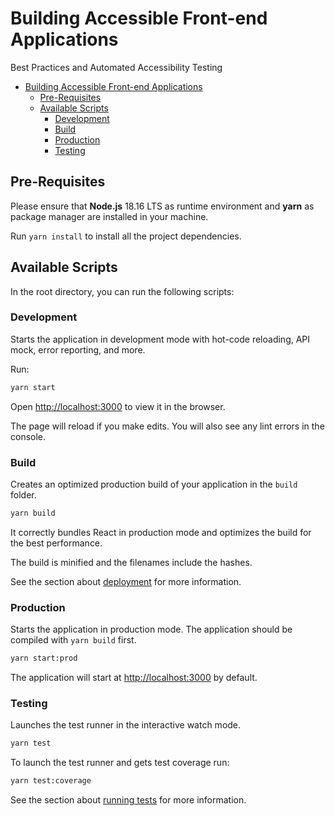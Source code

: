 # Building Accessible Front-end Applications

Best Practices and Automated Accessibility Testing

- [Building Accessible Front-end Applications](#building-accessible-front-end-applications)
  - [Pre-Requisites](#pre-requisites)
  - [Available Scripts](#available-scripts)
    - [Development](#development)
    - [Build](#build)
    - [Production](#production)
    - [Testing](#testing)


## Pre-Requisites

Please ensure that **Node.js** 18.16 LTS as runtime environment and **yarn** as package manager are installed in your machine.

Run `yarn install` to install all the project dependencies.

## Available Scripts

In the root directory, you can run the following scripts:

### Development

Starts the application in development mode with hot-code reloading, API mock, error reporting, and more.

Run:

```bash
yarn start
```

Open [http://localhost:3000](http://localhost:3000) to view it in the browser.

The page will reload if you make edits.
You will also see any lint errors in the console.

### Build

Creates an optimized production build of your application in the `build` folder.

```bash
yarn build
```

It correctly bundles React in production mode and optimizes the build for the best performance.

The build is minified and the filenames include the hashes.

See the section about [deployment](https://facebook.github.io/create-react-app/docs/deployment) for more information.

### Production

Starts the application in production mode. The application should be compiled with `yarn build` first.

```bash
yarn start:prod
```

The application will start at [http://localhost:3000](http://localhost:3000) by default.

### Testing

Launches the test runner in the interactive watch mode.

```bash
yarn test
```

To launch the test runner and gets test coverage run:

```bash
yarn test:coverage
```

See the section about [running tests](https://facebook.github.io/create-react-app/docs/running-tests) for more information.

